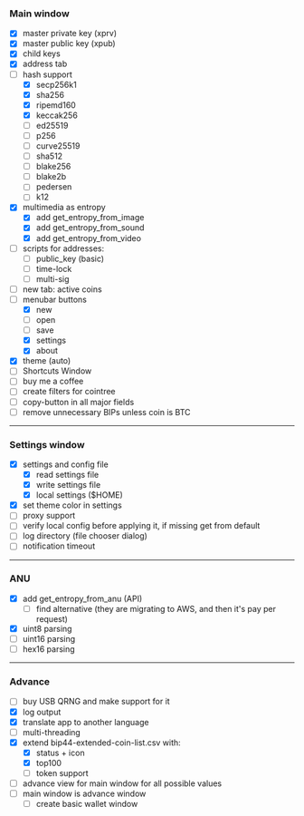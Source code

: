 ### Main window

- [x] master private key (xprv)
- [x] master public key (xpub)
- [x] child keys
- [x] address tab
- [ ] hash support
    - [x] secp256k1
    - [x] sha256
    - [x] ripemd160
    - [x] keccak256
    - [ ] ed25519
    - [ ] p256
    - [ ] curve25519
    - [ ] sha512
    - [ ] blake256
    - [ ] blake2b
    - [ ] pedersen
    - [ ] k12
- [x] multimedia as entropy
    - [x] add get_entropy_from_image
    - [x] add get_entropy_from_sound
    - [x] add get_entropy_from_video
- [ ] scripts for addresses:
    - [ ] public_key (basic)
    - [ ] time-lock
    - [ ] multi-sig
- [ ] new tab: active coins
- [ ] menubar buttons
    - [x] new
    - [ ] open
    - [ ] save
    - [x] settings
    - [x] about
- [x] theme (auto)
- [ ] Shortcuts Window
- [ ] buy me a coffee
- [ ] create filters for cointree
- [ ] copy-button in all major fields
- [ ] remove unnecessary BIPs unless coin is BTC

---

### Settings window

- [x] settings and config file
    - [x] read settings file
    - [x] write settings file
    - [x] local settings ($HOME)
- [x] set theme color in settings
- [ ] proxy support
- [ ] verify local config before applying it, if missing get from default
- [ ] log directory (file chooser dialog)
- [ ] notification timeout

---

### ANU
- [x] add get_entropy_from_anu (API)
    - [ ] find alternative (they are migrating to AWS, and then it's pay per request)
- [x] uint8 parsing
- [ ] uint16 parsing
- [ ] hex16 parsing

---

### Advance
- [ ] buy USB QRNG and make support for it
- [x] log output
- [x] translate app to another language
- [ ] multi-threading
- [x] extend bip44-extended-coin-list.csv with:
    - [x] status + icon
    - [x] top100
    - [ ] token support
- [ ] advance view for main window for all possible values
- [ ] main window is advance window
    - [ ] create basic wallet window